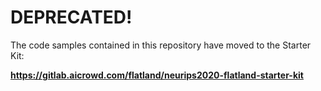 DEPRECATED!
===

The code samples contained in this repository have moved to the Starter Kit:

**https://gitlab.aicrowd.com/flatland/neurips2020-flatland-starter-kit** 
